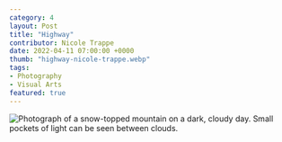 ```yaml
---
category: 4
layout: Post
title: "Highway"
contributor: Nicole Trappe
date: 2022-04-11 07:00:00 +0000
thumb: "highway-nicole-trappe.webp"
tags: 
- Photography
- Visual Arts
featured: true
---
```

<img src="{{ site.baseurl }}/uploads/4/highway-nicole-trappe.jpg" 
    alt="Photograph of a snow-topped mountain on a dark, cloudy day. Small pockets of light can be seen between clouds.">